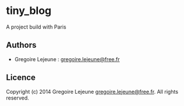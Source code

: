 # tiny_blog

A project build with Paris

## Authors

* Gregoire Lejeune : <gregoire.lejeune@free.fr>

## Licence

Copyright (c) 2014 Gregoire Lejeune <gregoire.lejeune@free.fr>.  All rights reserved.
